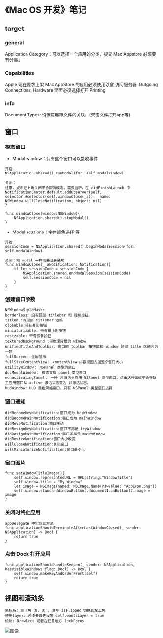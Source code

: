 # 《Mac OS 开发》笔记

## target
### general
Application Category：可以选择一个应用的分类，提交 Mac Appstore 必须要有分类。

### Capabilities
Apple 现在要求上架 Mac AppStore 的应用必须使用沙盒
访问服务器: Outgoing Connections, Hardware 里面必须选择打开 Printing
### info
Document Types: 设置应用跟文件的关联。(双击文件打开app等)

## 窗口
### 模态窗口
- Modal window：只有这个窗口可以接收事件

```
开启
NSApplication.shared().runModal(for: self.modalWindow)

关闭：
注意，点击左上角关闭不会取消模态，需要监听，在 didFinishLaunch 中
NotificationCenter.default.addObserver(self, selector:#selector(self.windowClose(_:)),  name: NSWindow.willCloseNotification, object: nil)
}

func windowClose(window:NSWindow){
    NSApplication.shared().stopModal()
}
```

- Modal sessions：字体颜色选择 等

```
开始
sessionCode = NSApplication.shared().beginModalSession(for: self.modalWindow)

关闭：和 modal 一样需要注册通知
func windowClose(_ aNotification: Notification){
    if let sessionCode = sessionCode {
        NSApplication.shared.endModalSession(sessionCode)
        self.sessionCode = nil
    }
}
```

### 创建窗口参数

```
NSWindowStyleMask:
borderless: 没有顶部 titlebar 和 控制按钮
titled :有顶部 titlebar 边框
closable:带有关闭按钮
miniaturizable: 带有最小化按钮
resizable: 带有恢复按钮
texturedBackground :带纹理背景的 window
unifiedTitleAndToolbar: 窗口的 toolbar 按钮区和 window 顶部 title 区融合为一体
fullScreen: 全屏显示
fullSizeContentView： contentView 内容视图占据整个窗口大小
utilityWindow： NSPanel 类型的窗口
docModalWindow： 模态文档 panel 类型窗口
nonactivatingPanel： 一种 非激活主应用 NSPanel 类型窗口，点击这种面板不会导致主应用窗口从 active 激活状态变为 非激活状态。
hudWindow: HUD 黑色风格窗口，只有 NSPanel 类型窗口支持
```

### 窗口通知

```
didBecomeKeyNotification:窗口成为 keyWindow
didBecomeMainNotification:窗口成为 mainWindow
didMoveNotification:窗口移动
didResignKeyNotification:窗口不再是 keyWindow
didResignMainNotification:窗口不再是 mainWindow
didResizeNotification:窗口大小改变
willCloseNotification:关闭窗口
willMiniaturizeNotification:窗口最小化
```
### 窗口图片

```
func setWindowTitleImage(){
    self.window.representedURL = URL(string:"WindowTitle")
    self.window.title = "My Window"
    let image = NSImage(named: NSImage.Name(rawValue: "AppIcon.png"))
    self.window.standardWindowButton(.documentIconButton)?.image = image
}
```
### 关闭时终止应用

```
appDelegate 中实现此方法
func applicationShouldTerminateAfterLastWindowClosed(_ sender: NSApplication) -> Bool {
    return true
}
```

### 点击 Dock 打开应用

```
func applicationShouldHandleReopen(_ sender: NSApplication, hasVisibleWindows flag: Bool) -> Bool {
    self.window.makeKeyAndOrderFront(self)
    return true
}
```

## 视图和滚动条

```
坐标系: 左下角（0, 0）, 重写 isFlipped 切换到左上角
使用layer: 必须要首先设置 self.wantsLayer = true
绘制: DrawRect 或者在任意地方 lockFocus
```
![图像](media/15161617153705/%E5%9B%BE%E5%83%8F.tiff)




